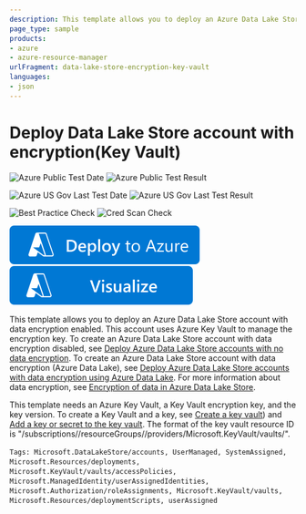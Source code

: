 ```yaml
---
description: This template allows you to deploy an Azure Data Lake Store account with data encryption enabled.  This account uses Azure Key Vault to manage the encryption key.
page_type: sample
products:
- azure
- azure-resource-manager
urlFragment: data-lake-store-encryption-key-vault
languages:
- json
---
```

# Deploy Data Lake Store account with encryption(Key Vault)

![Azure Public Test Date](https://azurequickstartsservice.blob.core.windows.net/badges/quickstarts/microsoft.datalakestore/data-lake-store-encryption-key-vault/PublicLastTestDate.svg)
![Azure Public Test Result](https://azurequickstartsservice.blob.core.windows.net/badges/quickstarts/microsoft.datalakestore/data-lake-store-encryption-key-vault/PublicDeployment.svg)

![Azure US Gov Last Test Date](https://azurequickstartsservice.blob.core.windows.net/badges/quickstarts/microsoft.datalakestore/data-lake-store-encryption-key-vault/FairfaxLastTestDate.svg)
![Azure US Gov Last Test Result](https://azurequickstartsservice.blob.core.windows.net/badges/quickstarts/microsoft.datalakestore/data-lake-store-encryption-key-vault/FairfaxDeployment.svg)

![Best Practice Check](https://azurequickstartsservice.blob.core.windows.net/badges/quickstarts/microsoft.datalakestore/data-lake-store-encryption-key-vault/BestPracticeResult.svg)
![Cred Scan Check](https://azurequickstartsservice.blob.core.windows.net/badges/quickstarts/microsoft.datalakestore/data-lake-store-encryption-key-vault/CredScanResult.svg)

[![Deploy To Azure](https://raw.githubusercontent.com/Azure/azure-quickstart-templates/master/1-CONTRIBUTION-GUIDE/images/deploytoazure.svg?sanitize=true)](https://portal.azure.com/#create/Microsoft.Template/uri/https%3A%2F%2Fraw.githubusercontent.com%2FAzure%2Fazure-quickstart-templates%2Fmaster%2Fquickstarts%2Fmicrosoft.datalakestore%2Fdata-lake-store-encryption-key-vault%2Fazuredeploy.json)  [![Visualize](https://raw.githubusercontent.com/Azure/azure-quickstart-templates/master/1-CONTRIBUTION-GUIDE/images/visualizebutton.svg?sanitize=true)](http://armviz.io/#/?load=https%3A%2F%2Fraw.githubusercontent.com%2FAzure%2Fazure-quickstart-templates%2Fmaster%2Fquickstarts%2Fmicrosoft.datalakestore%2Fdata-lake-store-encryption-key-vault%2Fazuredeploy.json)

This template allows you to deploy an Azure Data Lake Store account with data encryption enabled. This account uses Azure Key Vault to manage the encryption key. To create an Azure Data Lake Store account with data encryption disabled, see [Deploy Azure Data Lake Store accounts with no data encryption](https://azure.microsoft.com/resources/templates/101-data-lake-store-no-encryption/). To create an Azure Data Lake Store account with data encryption (Azure Data Lake), see [Deploy Azure Data Lake Store accounts with data encryption using Azure Data Lake](https://azure.microsoft.com/resources/templates/101-data-lake-store-encryption-adls/). For more information about data encryption, see [Encryption of data in Azure Data Lake Store](https://learn.microsoft.com/azure/data-lake-store/data-lake-store-encryption).

This template needs an Azure Key Vault, a Key Vault encryption key, and the key version. To create a Key Vault and a key, see [Create a key vault](https://learn.microsoft.com/azure/key-vault/key-vault-get-started.md#vault)) and [Add a key or secret to the key vault](https://learn.microsoft.com/azure/key-vault/key-vault-get-started#add). The format of the key vault resource ID is "/subscriptions/<SubscriptionID>/resourceGroups/<ResourceGroupName>/providers/Microsoft.KeyVault/vaults/<KeyVaultName>".

`Tags: Microsoft.DataLakeStore/accounts, UserManaged, SystemAssigned, Microsoft.Resources/deployments, Microsoft.KeyVault/vaults/accessPolicies, Microsoft.ManagedIdentity/userAssignedIdentities, Microsoft.Authorization/roleAssignments, Microsoft.KeyVault/vaults, Microsoft.Resources/deploymentScripts, userAssigned`
